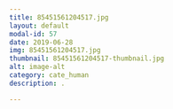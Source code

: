 ```yaml
---
title: 85451561204517.jpg
layout: default
modal-id: 57
date: 2019-06-28
img: 85451561204517.jpg
thumbnail: 85451561204517-thumbnail.jpg
alt: image-alt
category: cate_human
description: .

---
```

